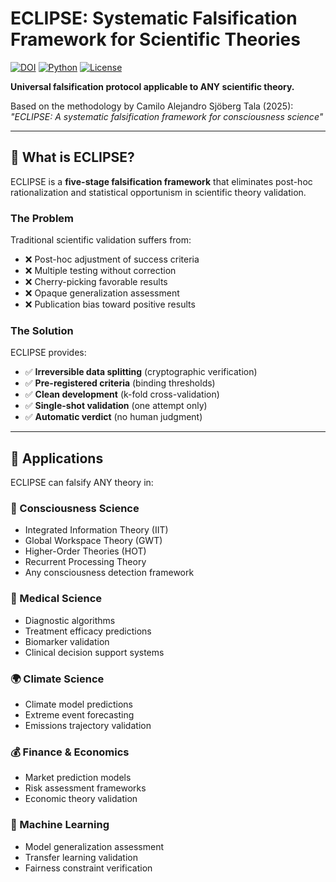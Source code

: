 # ECLIPSE: Systematic Falsification Framework for Scientific Theories

[![DOI](https://img.shields.io/badge/DOI-10.5281%2Fzenodo.15541550-blue)](https://doi.org/10.5281/zenodo.15541550)
[![Python](https://img.shields.io/badge/python-3.8+-blue.svg)](https://www.python.org/downloads/)
[![License](https://img.shields.io/badge/license-MIT-green.svg)](LICENSE.txt)


**Universal falsification protocol applicable to ANY scientific theory.**

Based on the methodology by Camilo Alejandro Sjöberg Tala (2025):  
*"ECLIPSE: A systematic falsification framework for consciousness science"*

---

## 🎯 What is ECLIPSE?

ECLIPSE is a **five-stage falsification framework** that eliminates post-hoc rationalization and statistical opportunism in scientific theory validation.

### The Problem

Traditional scientific validation suffers from:
- ❌ Post-hoc adjustment of success criteria
- ❌ Multiple testing without correction
- ❌ Cherry-picking favorable results
- ❌ Opaque generalization assessment
- ❌ Publication bias toward positive results

### The Solution

ECLIPSE provides:
- ✅ **Irreversible data splitting** (cryptographic verification)
- ✅ **Pre-registered criteria** (binding thresholds)
- ✅ **Clean development** (k-fold cross-validation)
- ✅ **Single-shot validation** (one attempt only)
- ✅ **Automatic verdict** (no human judgment)

---

## 🔬 Applications

ECLIPSE can falsify ANY theory in:

### 🧠 Consciousness Science
- Integrated Information Theory (IIT)
- Global Workspace Theory (GWT)
- Higher-Order Theories (HOT)
- Recurrent Processing Theory
- Any consciousness detection framework

### 🏥 Medical Science
- Diagnostic algorithms
- Treatment efficacy predictions
- Biomarker validation
- Clinical decision support systems

### 🌍 Climate Science
- Climate model predictions
- Extreme event forecasting
- Emissions trajectory validation

### 💰 Finance & Economics
- Market prediction models
- Risk assessment frameworks
- Economic theory validation

### 🤖 Machine Learning
- Model generalization assessment
- Transfer learning validation
- Fairness constraint verification
